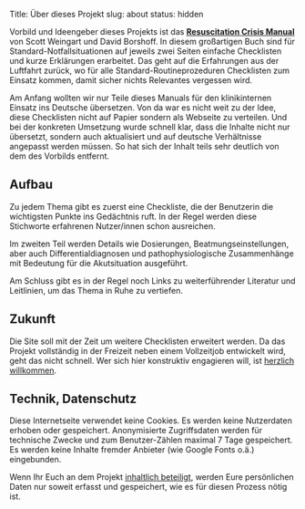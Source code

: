 Title: Über dieses Projekt
slug: about
status: hidden

Vorbild und Ideengeber dieses Projekts ist das **[Resuscitation Crisis Manual](http://resuscrisismanual.com/)** von Scott Weingart und David Borshoff. In diesem großartigen Buch sind für Standard-Notfallsituationen auf jeweils zwei Seiten einfache Checklisten und kurze Erklärungen erarbeitet. Das geht auf die Erfahrungen aus der Luftfahrt zurück, wo für alle Standard-Routineprozeduren Checklisten zum Einsatz kommen, damit sicher nichts Relevantes vergessen wird.

Am Anfang wollten wir nur Teile dieses Manuals für den klinikinternen Einsatz ins Deutsche übersetzen. Von da war es nicht weit zu der Idee, diese Checklisten nicht auf Papier sondern als Webseite zu verteilen. Und bei der konkreten Umsetzung wurde schnell klar, dass die Inhalte nicht nur übersetzt, sondern auch aktualisiert und auf deutsche Verhältnisse angepasst werden müssen. So hat sich der Inhalt teils sehr deutlich von dem des Vorbilds entfernt.

## Aufbau

Zu jedem Thema gibt es zuerst eine Checkliste, die der Benutzerin die wichtigsten Punkte ins Gedächtnis ruft. In der Regel werden diese Stichworte erfahrenen Nutzer/innen schon ausreichen.

Im zweiten Teil werden Details wie Dosierungen, Beatmungseinstellungen, aber auch Differentialdiagnosen und pathophysiologische Zusammenhänge mit Bedeutung für die Akutsituation ausgeführt.

Am Schluss gibt es in der Regel noch Links zu weiterführender Literatur und Leitlinien, um das Thema in Ruhe zu vertiefen.

## Zukunft

Die Site soll mit der Zeit um weitere Checklisten erweitert werden. Da das Projekt vollständig in der Freizeit neben einem Vollzeitjob entwickelt wird, geht das nicht schnell. Wer sich hier konstruktiv engagieren will, ist [herzlich willkommen](/pages/contribute.html).

## Technik, Datenschutz

Diese Internetseite verwendet keine Cookies. Es werden keine Nutzerdaten erhoben oder gespeichert. Anonymisierte Zugriffsdaten werden für technische Zwecke und zum Benutzer-Zählen maximal 7 Tage gespeichert. Es werden keine Inhalte fremder Anbieter (wie Google Fonts o.ä.) eingebunden.

Wenn Ihr Euch an dem Projekt [inhaltlich beteiligt](/pages/contribute.html), werden Eure persönlichen Daten nur soweit erfasst und gespeichert, wie es für diesen Prozess nötig ist.
